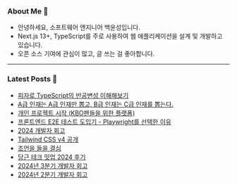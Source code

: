 ### About Me 👋
- 안녕하세요, 소프트웨어 엔지니어 백윤성입니다.
- Next.js 13+, TypeScript를 주로 사용하여 웹 애플리케이션을 설계 및 개발하고 있습니다.
- 오픈 소스 기여에 관심이 많고, 글 쓰는 걸 좋아합니다.

---

### Latest Posts 📰
- [피자로 TypeScript의 반공변성 이해해보기](http://bysxx.tistory.com/65)
- [A급 인재는 A급 인재만 뽑고, B급 인재는 C급 인재를 뽑는다.](http://bysxx.tistory.com/64)
- [개인 프로젝트 시작 (KBO팬들을 위한 플랫폼)](http://bysxx.tistory.com/63)
- [프론트엔드 E2E 테스트 도입기 - Playwright를 선택한 이유](http://bysxx.tistory.com/62)
- [2024 개발자 회고](http://bysxx.tistory.com/61)
- [Tailwind CSS v4 공개](http://bysxx.tistory.com/60)
- [조언을 들을 결심](http://bysxx.tistory.com/59)
- [당근 테크 밋업 2024 후기](http://bysxx.tistory.com/58)
- [2024년 3분기 개발자 회고](http://bysxx.tistory.com/57)
- [2024년 2분기 개발자 회고](http://bysxx.tistory.com/56)